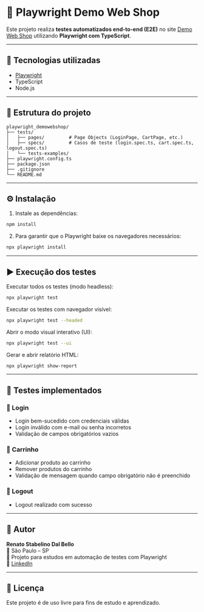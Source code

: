 # 🧪 Playwright Demo Web Shop

Este projeto realiza **testes automatizados end-to-end (E2E)** no site [Demo Web Shop](https://demowebshop.tricentis.com/) utilizando **Playwright com TypeScript**.

---

## 🚀 Tecnologias utilizadas
- [Playwright](https://playwright.dev/)
- TypeScript
- Node.js

---

## 🧱 Estrutura do projeto

```
playwright_demowebshop/
├── tests/
│   ├── pages/         # Page Objects (LoginPage, CartPage, etc.)
│   ├── specs/         # Casos de teste (login.spec.ts, cart.spec.ts, logout.spec.ts)
│   └── tests-examples/
├── playwright.config.ts
├── package.json
├── .gitignore
└── README.md
```

---

## ⚙️ Instalação

1. Instale as dependências:
```bash
npm install
```

2. Para garantir que o Playwright baixe os navegadores necessários:
```bash
npx playwright install
```

---

## ▶️ Execução dos testes

Executar todos os testes (modo headless):
```bash
npx playwright test
```

Executar os testes com navegador visível:
```bash
npx playwright test --headed
```

Abrir o modo visual interativo (UI):
```bash
npx playwright test --ui
```

Gerar e abrir relatório HTML:
```bash
npx playwright show-report
```

---

## 🧩 Testes implementados

### 🔐 Login
- Login bem-sucedido com credenciais válidas  
- Login inválido com e-mail ou senha incorretos  
- Validação de campos obrigatórios vazios

### 🛒 Carrinho
- Adicionar produto ao carrinho  
- Remover produtos do carrinho  
- Validação de mensagem quando campo obrigatório não é preenchido

### 🚪 Logout
- Logout realizado com sucesso

---

## 🧰 Autor
**Renato Stabelino Dal Bello**  
📍 São Paulo – SP  
💼 Projeto para estudos em automação de testes com Playwright  
🔗 [LinkedIn](https://www.linkedin.com/in/renato-bello/)

---

## 🧾 Licença
Este projeto é de uso livre para fins de estudo e aprendizado.
